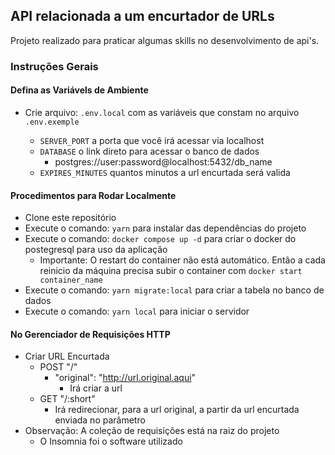 ## API relacionada a um encurtador de URLs

Projeto realizado para praticar algumas skills no desenvolvimento de api's.

### Instruções Gerais

#### Defina as Variávels de Ambiente

- Crie arquivo: `.env.local` com as variáveis que constam no arquivo `.env.exemple`

  - `SERVER_PORT` a porta que você irá acessar via localhost
  - `DATABASE` o link direto para acessar o banco de dados
    - postgres://user:password@localhost:5432/db_name
  - `EXPIRES_MINUTES` quantos minutos a url encurtada será valida

#### Procedimentos para Rodar Localmente

- Clone este repositório
- Execute o comando: `yarn` para instalar das dependências do projeto
- Execute o comando: `docker compose up -d` para criar o docker do postegresql para uso da aplicação
  - Importante: O restart do container não está automático. Então a cada reinicio da máquina precisa subir o container com `docker start container_name`
- Execute o comando: `yarn migrate:local` para criar a tabela no banco de dados
- Execute o comando: `yarn local` para iniciar o servidor

#### No Gerenciador de Requisições HTTP

- Criar URL Encurtada
  - POST "/"
    - "original": "http://url.original.aqui"
      - Irá criar a url
  - GET "/:short"
    - Irá redirecionar, para a url original, a partir da url encurtada enviada no parâmetro
- Observação: A coleção de requisições está na raiz do projeto
  - O Insomnia foi o software utilizado
